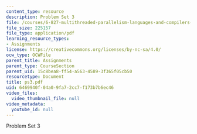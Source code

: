 ```yaml
---
content_type: resource
description: Problem Set 3
file: /courses/6-827-multithreaded-parallelism-languages-and-compilers-fall-2002/6469940f04a09fa72cc7f173b7b6ec46_ps3.pdf
file_size: 225157
file_type: application/pdf
learning_resource_types:
- Assignments
license: https://creativecommons.org/licenses/by-nc-sa/4.0/
ocw_type: OCWFile
parent_title: Assignments
parent_type: CourseSection
parent_uid: 15c8bea8-ff54-a563-4589-3f365f05cb50
resourcetype: Document
title: ps3.pdf
uid: 6469940f-04a0-9fa7-2cc7-f173b7b6ec46
video_files:
  video_thumbnail_file: null
video_metadata:
  youtube_id: null
---
```

Problem Set 3